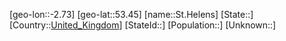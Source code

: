 ﻿---
location: [53.45,-2.73]
type: City
tags:
- geo/City


SpocWebEntityId: 34459
isDeleted: false
confidential: public

---
[geo-lon::-2.73]
[geo-lat::53.45]
[name::St.Helens]
[State::]
[Country::[United_Kingdom](geo/Continent/Europe/United_Kingdom.md)]
[StateId::]
[Population::]
[Unknown::]

